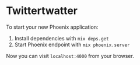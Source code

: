 # Twittertwatter

To start your new Phoenix application:

1. Install dependencies with `mix deps.get`
2. Start Phoenix endpoint with `mix phoenix.server`

Now you can visit `localhost:4000` from your browser.

